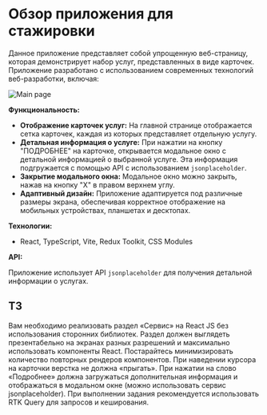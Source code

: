 # Обзор приложения для стажировки

Данное приложение представляет собой упрощенную веб-страницу, которая демонстрирует набор услуг, представленных в виде карточек. Приложение разработано с использованием современных технологий веб-разработки, включая:

![Main page](https://i.imgur.com/DCHMo9d.png "Main page")

**Функциональность:**

- **Отображение карточек услуг:** На главной странице отображается сетка карточек, каждая из которых представляет отдельную услугу.
- **Детальная информация о услуге:** При нажатии на кнопку "ПОДРОБНЕЕ" на карточке, открывается модальное окно с детальной информацией о выбранной услуге. Эта информация подгружается с помощью API с использованием `jsonplaceholder`.
- **Закрытие модального окна:** Модальное окно можно закрыть, нажав на кнопку "X" в правом верхнем углу.
- **Адаптивный дизайн:** Приложение адаптируется под различные размеры экрана, обеспечивая корректное отображение на мобильных устройствах, планшетах и десктопах.

**Технологии:**

- React, TypeScript, Vite, Redux Toolkit, CSS Modules

**API:**

Приложение использует API `jsonplaceholder` для получения детальной информации о услугах.

## ТЗ

Вам необходимо реализовать раздел «Сервис» на React JS без использования сторонних библиотек. Раздел должен выглядеть презентабельно на экранах разных разрешений и максимально использовать компоненты React. Постарайтесь минимизировать количество повторных рендеров компонентов. При наведении курсора на карточки верстка не должна «прыгать». При нажатии на слово «Подробнее» должна загружаться дополнительная информация и отображаться в модальном окне (можно использовать сервис jsonplaceholder). При выполнении задания рекомендуется использовать RTK Query для запросов и кеширования.
